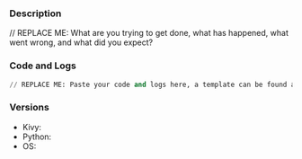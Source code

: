 <!--
The issue tracker is a tool to address bugs.
Please use the #kivy IRC channel on freenode or Stack Overflow for
support questions, more information at https://git.io/vM1yQ.

Before opening a new issue, make sure you do the following:
    * check that your issue isn't already filed: https://git.io/vM1iE
    * prepare a short, runnable example that reproduces the issue
    * reproduce the problem with the latest development version of Kivy
    * double-check that the issue is indeed a bug and not a support request
-->

### Description

// REPLACE ME: What are you trying to get done, what has happened, what went wrong, and what did you expect?

### Code and Logs

```python
// REPLACE ME: Paste your code and logs here, a template can be found at https://git.io/vM1id.

```

### Versions

* Kivy:
* Python:
* OS:
